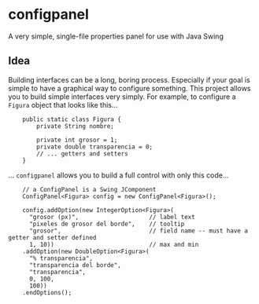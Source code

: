 # configpanel
A very simple, single-file properties panel for use with Java Swing

## Idea

Building interfaces can be a long, boring process. Especially if your goal is simple to have a graphical way to configure something. This project allows you to build simple interfaces very simply. For example, to configure a `Figura` object that looks like this...

~~~{.java}
    public static class Figura {
        private String nombre;

        private int grosor = 1; 
        private double transparencia = 0;
        // ... getters and setters
    }
~~~

... `configpanel` allows you to build a full control with only this code...

~~~{.java}
    // a ConfigPanel is a Swing JComponent
    ConfigPanel<Figura> config = new ConfigPanel<Figura>();       

    config.addOption(new IntegerOption<Figura>( 
      "grosor (px)",                    // label text
      "pixeles de grosor del borde",    // tooltip  
      "grosor",                         // field name -- must have a getter and setter defined
      1, 10))                           // max and min
    .addOption(new DoubleOption<Figura>( 
      "% transparencia",
      "transparencia del borde",
      "transparencia",
      0, 100,
      100))
    .endOptions();
~~~

